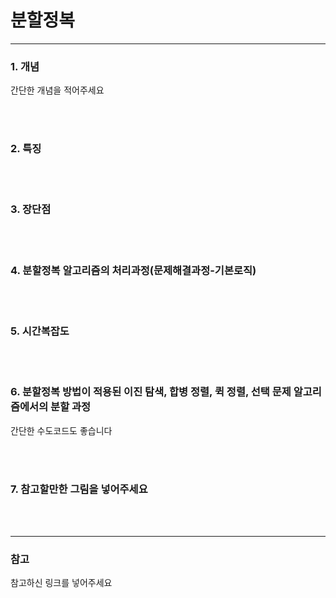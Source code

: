 # 분할정복      
---   








### 1. 개념     
간단한 개념을 적어주세요    
    
        
            
 <br></br>
     
         
           

### 2. 특징    



 <br></br>
          





### 3. 장단점     
     
     
 <br></br>     



### 4. 분할정복 알고리즘의 처리과정(문제해결과정-기본로직)     




 <br></br>     
          




### 5. 시간복잡도     



 <br></br>
      
         



### 6. 분할정복 방법이 적용된 이진 탐색, 합병 정렬, 퀵 정렬, 선택 문제 알고리즘에서의 분할 과정      
간단한 수도코드도 좋습니다     



 <br></br>
     
     



### 7. 참고할만한 그림을 넣어주세요     


 <br></br>



---  
### 참고     
참고하신 링크를 넣어주세요    
